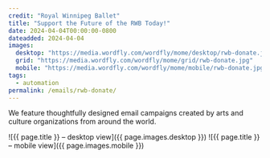 ```yaml
---
credit: "Royal Winnipeg Ballet"
title: "Support the Future of the RWB Today!"
date: 2024-04-04T00:00:00-0800
dateadded: 2024-04-04
images:
  desktop: "https://media.wordfly.com/wordfly/mome/desktop/rwb-donate.jpg"
  grid: "https://media.wordfly.com/wordfly/mome/grid/rwb-donate.jpg"
  mobile: "https://media.wordfly.com/wordfly/mome/mobile/rwb-donate.jpg"
tags:
  - automation
permalink: /emails/rwb-donate/
---
```

We feature thoughtfully designed email campaigns created by arts and culture organizations from around the world.

![{{ page.title }} – desktop view]({{ page.images.desktop }})
![{{ page.title }} – mobile view]({{ page.images.mobile }})

